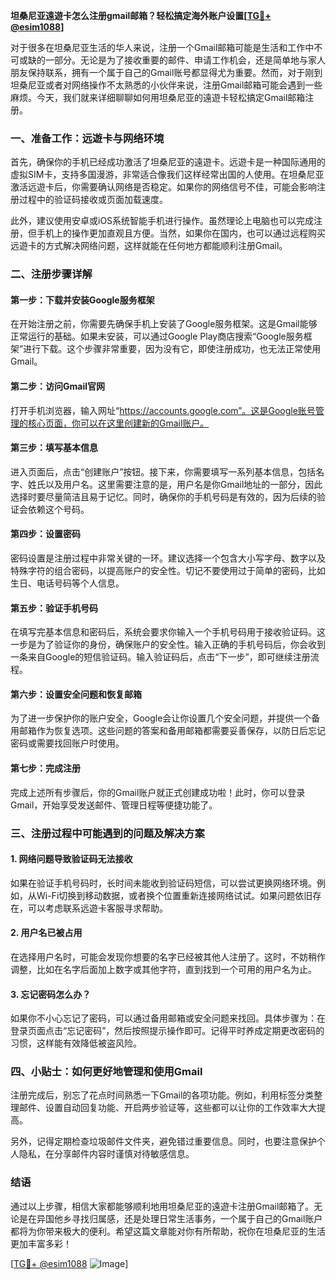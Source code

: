 **坦桑尼亚遠遊卡怎么注册gmail邮箱？轻松搞定海外账户设置[[TG💪+ @esim1088](https://t.me/s/esim1088)]**

对于很多在坦桑尼亚生活的华人来说，注册一个Gmail邮箱可能是生活和工作中不可或缺的一部分。无论是为了接收重要的邮件、申请工作机会，还是简单地与家人朋友保持联系，拥有一个属于自己的Gmail账号都显得尤为重要。然而，对于刚到坦桑尼亚或者对网络操作不太熟悉的小伙伴来说，注册Gmail邮箱可能会遇到一些麻烦。今天，我们就来详细聊聊如何用坦桑尼亚的遠遊卡轻松搞定Gmail邮箱注册。

### 一、准备工作：远遊卡与网络环境

首先，确保你的手机已经成功激活了坦桑尼亚的遠遊卡。远遊卡是一种国际通用的虚拟SIM卡，支持多国漫游，非常适合像我们这样经常出国的人使用。在坦桑尼亚激活远遊卡后，你需要确认网络是否稳定。如果你的网络信号不佳，可能会影响注册过程中的验证码接收或页面加载速度。

此外，建议使用安卓或iOS系统智能手机进行操作。虽然理论上电脑也可以完成注册，但手机上的操作更加直观且方便。当然，如果你在国内，也可以通过远程购买远遊卡的方式解决网络问题，这样就能在任何地方都能顺利注册Gmail。

### 二、注册步骤详解

#### 第一步：下载并安装Google服务框架

在开始注册之前，你需要先确保手机上安装了Google服务框架。这是Gmail能够正常运行的基础。如果未安装，可以通过Google Play商店搜索“Google服务框架”进行下载。这个步骤非常重要，因为没有它，即使注册成功，也无法正常使用Gmail。

#### 第二步：访问Gmail官网

打开手机浏览器，输入网址“https://accounts.google.com”。这是Google账号管理的核心页面，你可以在这里创建新的Gmail账户。

#### 第三步：填写基本信息

进入页面后，点击“创建账户”按钮。接下来，你需要填写一系列基本信息，包括名字、姓氏以及用户名。这里需要注意的是，用户名是你Gmail地址的一部分，因此选择时要尽量简洁且易于记忆。同时，确保你的手机号码是有效的，因为后续的验证会依赖这个号码。

#### 第四步：设置密码

密码设置是注册过程中非常关键的一环。建议选择一个包含大小写字母、数字以及特殊字符的组合密码，以提高账户的安全性。切记不要使用过于简单的密码，比如生日、电话号码等个人信息。

#### 第五步：验证手机号码

在填写完基本信息和密码后，系统会要求你输入一个手机号码用于接收验证码。这一步是为了验证你的身份，确保账户的安全性。输入正确的手机号码后，你会收到一条来自Google的短信验证码。输入验证码后，点击“下一步”，即可继续注册流程。

#### 第六步：设置安全问题和恢复邮箱

为了进一步保护你的账户安全，Google会让你设置几个安全问题，并提供一个备用邮箱作为恢复选项。这些问题的答案和备用邮箱都需要妥善保存，以防日后忘记密码或需要找回账户时使用。

#### 第七步：完成注册

完成上述所有步骤后，你的Gmail账户就正式创建成功啦！此时，你可以登录Gmail，开始享受发送邮件、管理日程等便捷功能了。

### 三、注册过程中可能遇到的问题及解决方案

#### 1. 网络问题导致验证码无法接收

如果在验证手机号码时，长时间未能收到验证码短信，可以尝试更换网络环境。例如，从Wi-Fi切换到移动数据，或者换个位置重新连接网络试试。如果问题依旧存在，可以考虑联系远遊卡客服寻求帮助。

#### 2. 用户名已被占用

在选择用户名时，可能会发现你想要的名字已经被其他人注册了。这时，不妨稍作调整，比如在名字后面加上数字或其他字符，直到找到一个可用的用户名为止。

#### 3. 忘记密码怎么办？

如果你不小心忘记了密码，可以通过备用邮箱或安全问题来找回。具体步骤为：在登录页面点击“忘记密码”，然后按照提示操作即可。记得平时养成定期更改密码的习惯，这样能有效降低被盗风险。

### 四、小贴士：如何更好地管理和使用Gmail

注册完成后，别忘了花点时间熟悉一下Gmail的各项功能。例如，利用标签分类整理邮件、设置自动回复功能、开启两步验证等，这些都可以让你的工作效率大大提高。

另外，记得定期检查垃圾邮件文件夹，避免错过重要信息。同时，也要注意保护个人隐私，在分享邮件内容时谨慎对待敏感信息。

### 结语

通过以上步骤，相信大家都能够顺利地用坦桑尼亚的遠遊卡注册Gmail邮箱了。无论是在异国他乡寻找归属感，还是处理日常生活事务，一个属于自己的Gmail账户都将为你带来极大的便利。希望这篇文章能对你有所帮助，祝你在坦桑尼亚的生活更加丰富多彩！

[[TG💪+ @esim1088](https://t.me/s/esim1088) ![Image](https://i.postimg.cc/4NQfJmqS/Snipaste-2025-05-13-00-14-12.png)]